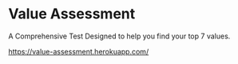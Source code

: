 # Value Assessment

A Comprehensive Test Designed to help you find your top 7 values. 

https://value-assessment.herokuapp.com/
